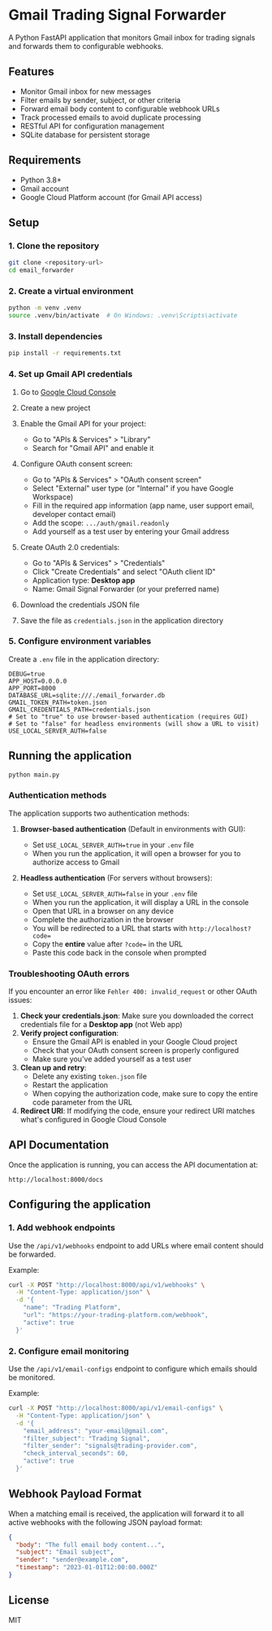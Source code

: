 # Gmail Trading Signal Forwarder

A Python FastAPI application that monitors Gmail inbox for trading signals and forwards them to configurable webhooks.

## Features

- Monitor Gmail inbox for new messages
- Filter emails by sender, subject, or other criteria
- Forward email body content to configurable webhook URLs
- Track processed emails to avoid duplicate processing
- RESTful API for configuration management
- SQLite database for persistent storage

## Requirements

- Python 3.8+
- Gmail account
- Google Cloud Platform account (for Gmail API access)

## Setup

### 1. Clone the repository

```bash
git clone <repository-url>
cd email_forwarder
```

### 2. Create a virtual environment

```bash
python -m venv .venv
source .venv/bin/activate  # On Windows: .venv\Scripts\activate
```

### 3. Install dependencies

```bash
pip install -r requirements.txt
```

### 4. Set up Gmail API credentials

1. Go to [Google Cloud Console](https://console.cloud.google.com/)
2. Create a new project
3. Enable the Gmail API for your project:

   - Go to "APIs & Services" > "Library"
   - Search for "Gmail API" and enable it

4. Configure OAuth consent screen:

   - Go to "APIs & Services" > "OAuth consent screen"
   - Select "External" user type (or "Internal" if you have Google Workspace)
   - Fill in the required app information (app name, user support email, developer contact email)
   - Add the scope: `.../auth/gmail.readonly`
   - Add yourself as a test user by entering your Gmail address

5. Create OAuth 2.0 credentials:

   - Go to "APIs & Services" > "Credentials"
   - Click "Create Credentials" and select "OAuth client ID"
   - Application type: **Desktop app**
   - Name: Gmail Signal Forwarder (or your preferred name)

6. Download the credentials JSON file
7. Save the file as `credentials.json` in the application directory

### 5. Configure environment variables

Create a `.env` file in the application directory:

```
DEBUG=true
APP_HOST=0.0.0.0
APP_PORT=8000
DATABASE_URL=sqlite:///./email_forwarder.db
GMAIL_TOKEN_PATH=token.json
GMAIL_CREDENTIALS_PATH=credentials.json
# Set to "true" to use browser-based authentication (requires GUI)
# Set to "false" for headless environments (will show a URL to visit)
USE_LOCAL_SERVER_AUTH=false
```

## Running the application

```bash
python main.py
```

### Authentication methods

The application supports two authentication methods:

1. **Browser-based authentication** (Default in environments with GUI):

   - Set `USE_LOCAL_SERVER_AUTH=true` in your `.env` file
   - When you run the application, it will open a browser for you to authorize access to Gmail

2. **Headless authentication** (For servers without browsers):
   - Set `USE_LOCAL_SERVER_AUTH=false` in your `.env` file
   - When you run the application, it will display a URL in the console
   - Open that URL in a browser on any device
   - Complete the authorization in the browser
   - You will be redirected to a URL that starts with `http://localhost?code=`
   - Copy the **entire** value after `?code=` in the URL
   - Paste this code back in the console when prompted

### Troubleshooting OAuth errors

If you encounter an error like `Fehler 400: invalid_request` or other OAuth issues:

1. **Check your credentials.json**: Make sure you downloaded the correct credentials file for a **Desktop app** (not Web app)
2. **Verify project configuration**:
   - Ensure the Gmail API is enabled in your Google Cloud project
   - Check that your OAuth consent screen is properly configured
   - Make sure you've added yourself as a test user
3. **Clean up and retry**:
   - Delete any existing `token.json` file
   - Restart the application
   - When copying the authorization code, make sure to copy the entire code parameter from the URL
4. **Redirect URI**: If modifying the code, ensure your redirect URI matches what's configured in Google Cloud Console

## API Documentation

Once the application is running, you can access the API documentation at:

```
http://localhost:8000/docs
```

## Configuring the application

### 1. Add webhook endpoints

Use the `/api/v1/webhooks` endpoint to add URLs where email content should be forwarded.

Example:

```bash
curl -X POST "http://localhost:8000/api/v1/webhooks" \
  -H "Content-Type: application/json" \
  -d '{
    "name": "Trading Platform",
    "url": "https://your-trading-platform.com/webhook",
    "active": true
  }'
```

### 2. Configure email monitoring

Use the `/api/v1/email-configs` endpoint to configure which emails should be monitored.

Example:

```bash
curl -X POST "http://localhost:8000/api/v1/email-configs" \
  -H "Content-Type: application/json" \
  -d '{
    "email_address": "your-email@gmail.com",
    "filter_subject": "Trading Signal",
    "filter_sender": "signals@trading-provider.com",
    "check_interval_seconds": 60,
    "active": true
  }'
```

## Webhook Payload Format

When a matching email is received, the application will forward it to all active webhooks with the following JSON payload format:

```json
{
  "body": "The full email body content...",
  "subject": "Email subject",
  "sender": "sender@example.com",
  "timestamp": "2023-01-01T12:00:00.000Z"
}
```

## License

MIT
